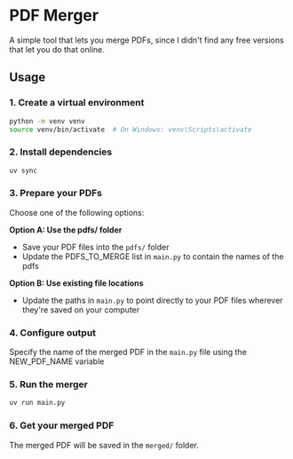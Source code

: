 # PDF Merger

A simple tool that lets you merge PDFs, since I didn't find any free versions that let you do that online.

## Usage

### 1. Create a virtual environment
```bash
python -m venv venv
source venv/bin/activate  # On Windows: venv\Scripts\activate
```

### 2. Install dependencies
```bash
uv sync
```

### 3. Prepare your PDFs
Choose one of the following options:

**Option A: Use the pdfs/ folder**
- Save your PDF files into the `pdfs/` folder
- Update the PDFS_TO_MERGE list  in `main.py` to contain the names of the pdfs

**Option B: Use existing file locations**
- Update the paths in `main.py` to point directly to your PDF files wherever they're saved on your computer

### 4. Configure output
Specify the name of the merged PDF in the `main.py` file using the NEW_PDF_NAME variable

### 5. Run the merger
```bash
uv run main.py
```

### 6. Get your merged PDF
The merged PDF will be saved in the `merged/` folder.
